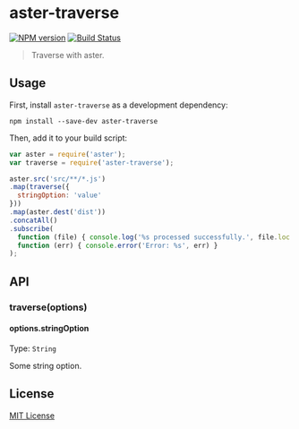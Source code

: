 # aster-traverse
[![NPM version][npm-image]][npm-url]
[![Build Status][travis-image]][travis-url]

> Traverse with aster.

## Usage

First, install `aster-traverse` as a development dependency:

```shell
npm install --save-dev aster-traverse
```

Then, add it to your build script:

```javascript
var aster = require('aster');
var traverse = require('aster-traverse');

aster.src('src/**/*.js')
.map(traverse({
  stringOption: 'value'
}))
.map(aster.dest('dist'))
.concatAll()
.subscribe(
  function (file) { console.log('%s processed successfully.', file.loc.source) },
  function (err) { console.error('Error: %s', err) }
);
```

## API

### traverse(options)

#### options.stringOption
Type: `String`

Some string option.

## License

[MIT License](http://en.wikipedia.org/wiki/MIT_License)

[npm-url]: https://npmjs.org/package/aster-traverse
[npm-image]: https://badge.fury.io/js/aster-traverse.png

[travis-url]: http://travis-ci.org/asterjs/aster-traverse
[travis-image]: https://secure.travis-ci.org/asterjs/aster-traverse.png?branch=master
